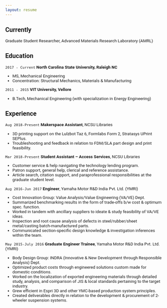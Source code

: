 ```yaml
---
layout: resume
---
```


<!---No Title-->

<span style="font-family:San Francisco, Roboto, Segoe UI; font-size:10pt;">

## Currently

Graduate Student Researcher, Advanced Materials Research Laboratory (AMRL)

## Education

`2017 - Current`
__North Carolina State University, Raleigh NC__
- MS, Mechanical Engineering
- Concentration: Structural Mechanics, Materials & Manufacturing

`2011 - 2015`
__VIT  University, Vellore__
- B.Tech, Mechanical Engineering (with specialization in Energy Engineering)


## Experience

`Aug 2018-Present`
__Makerspace Assistant__, NCSU Libraries 

- 3D printing support on the Lulzbot Taz 6, Formlabs Form 2, Stratasys UPrint SEPlus. 
- Troubleshooting and feedback in relation to FDM/SLA part design and print feasibility.

`Mar 2018-Present`
__Student Assistant – Access Services__, NCSU Libraries 

- Customer service & help navigating the technology lending program. 
- Patron support, general help, clerical and reference assistance. 
- Article search, citation support, and paraprofessional responsibilities at the graduate student level.

`Aug 2016-Jun 2017`
__Engineer__, Yamaha Motor R&D India Pvt. Ltd. (YMRI)

- Cost Innovation Group: Value Analysis/Value Engineering (VA/VE) Dept. 
- Summarized benchmarking results in the form of trade-offs b/w cost & optimum spec. function.
- Worked in tandem with ancillary suppliers to ideate & study feasibility of VA/VE ideas. 
- Inspection and root cause analysis of defects in steel/rubber/sheet metal/casting batch-manufactured parts. 
- Communicated section-specific design knowledge & investigation inferences within the team.

`May 2015-July 2016`
__Graduate Engineer Trainee__, Yamaha Motor R&D India Pvt. Ltd. (YMRI)

- Body Design Group: INDRA (Innovative & New Development through Responsible Analysis) Dept. 
- Optimized product costs through engineered solutions custom made for domestic conditions. 
- Worked on the localization of exported engineering materials through detailed study, analysis, and comparison of JIS & local standards pertaining to the target industry. 
- Grew efficient in Espri 3D and other YMC-based production system principles. 
- Created deliverables directly in relation to the development & procurement of 2-wheeler suspension systems.



<span>
<!-- ### Footer

Last updated: Nov 2018 -->


